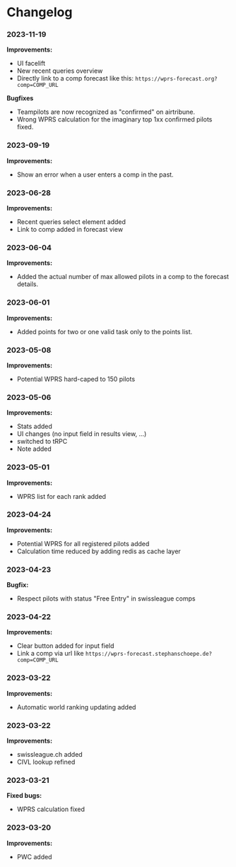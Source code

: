 # Changelog

### 2023-11-19

**Improvements:**

- UI facelift
- New recent queries overview
- Directly link to a comp forecast like this: `https://wprs-forecast.org?comp=COMP_URL`

**Bugfixes**

- Teampilots are now recognized as "confirmed" on airtribune.
- Wrong WPRS calculation for the imaginary top 1xx confirmed pilots fixed.

### 2023-09-19

**Improvements:**

- Show an error when a user enters a comp in the past.

### 2023-06-28

**Improvements:**

- Recent queries select element added
- Link to comp added in forecast view

### 2023-06-04

**Improvements:**

- Added the actual number of max allowed pilots in a comp to the forecast details.

### 2023-06-01

**Improvements:**

- Added points for two or one valid task only to the points list.

### 2023-05-08

**Improvements:**

- Potential WPRS hard-caped to 150 pilots

### 2023-05-06

**Improvements:**

- Stats added
- UI changes (no input field in results view, ...)
- switched to tRPC
- Note added

### 2023-05-01

**Improvements:**

- WPRS list for each rank added

### 2023-04-24

**Improvements:**

- Potential WPRS for all registered pilots added
- Calculation time reduced by adding redis as cache layer

### 2023-04-23

**Bugfix:**

- Respect pilots with status "Free Entry" in swissleague comps

### 2023-04-22

**Improvements:**

- Clear button added for input field
- Link a comp via url like `https://wprs-forecast.stephanschoepe.de?comp=COMP_URL`

### 2023-03-22

**Improvements:**

- Automatic world ranking updating added

### 2023-03-22

**Improvements:**

- swissleague.ch added
- CIVL lookup refined

### 2023-03-21

**Fixed bugs:**

- WPRS calculation fixed

### 2023-03-20

**Improvements:**

- PWC added

